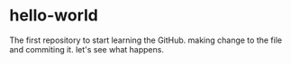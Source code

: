 # hello-world
The first repository to start learning the GitHub. 
making change to the file and commiting it.
let's see what happens.
